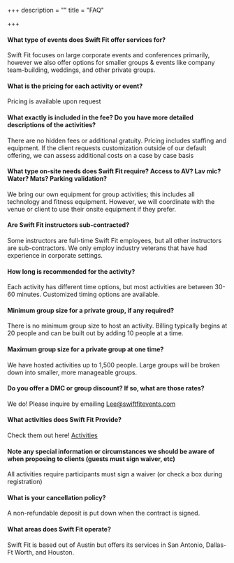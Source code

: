 +++
description = ""
title = "FAQ"

+++
#### What type of events does Swift Fit offer services for?

Swift Fit focuses on large corporate events and conferences primarily, however we also offer options for smaller groups & events like company team-building, weddings, and other private groups.

#### What is the pricing for each activity or event?

Pricing is available upon request

#### What exactly is included in the fee? Do you have more detailed descriptions of the activities?

There are no hidden fees or additional gratuity. Pricing includes staffing and equipment. If the client requests customization outside of our default offering, we can assess additional costs on a case by case basis

#### What type on-site needs does Swift Fit require? Access to AV? Lav mic? Water? Mats? Parking validation?

We bring our own equipment for group activities; this includes all technology and fitness equipment. However, we will coordinate with the venue or client to use their onsite equipment if they prefer.

#### Are Swift Fit instructors sub-contracted?

Some instructors are full-time Swift Fit employees, but all other instructors are sub-contractors. We only employ industry veterans that have had experience in corporate settings.

#### How long is recommended for the activity?

Each activity has different time options, but most activities are between 30-60 minutes. Customized timing options are available.

#### Minimum group size for a private group, if any required?

There is no minimum group size to host an activity. Billing typically begins at 20 people and can be built out by adding 10 people at a time.

#### Maximum group size for a private group at one time?

We have hosted activities up to 1,500 people. Large groups will be broken down into smaller, more manageable groups.

#### Do you offer a DMC or group discount? If so, what are those rates?

We do! Please inquire by emailing [Lee@swiftfitevents.com](mailto:Lee@SwiftFitEvents.com)

#### What activities does Swift Fit Provide?

Check them out here!
[Activities](https://swiftfitevents.com/activities/ "https://swiftfitevents.com/activities/")

#### Note any special information or circumstances we should be aware of when proposing to clients (guests must sign waiver, etc)

All activities require participants must sign a waiver (or check a box during registration)

#### What is your cancellation policy?

A non-refundable deposit is put down when the contract is signed.

#### What areas does Swift Fit operate?

Swift Fit is based out of Austin but offers its services in San Antonio, Dallas-Ft Worth, and Houston.
